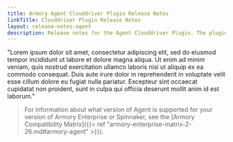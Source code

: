 ```yaml
---
title: Armory Agent Clouddriver Plugin Release Notes
linkTitle: Clouddriver Plugin Release Notes
layout: release-notes-agent
description: Release notes for the Agent Clouddriver Plugin. The plugin is for your Armory Enterprise or Spinnaker instance and communicates with the Agent service. 
---
```


"Lorem ipsum dolor sit amet, consectetur adipiscing elit, sed do eiusmod tempor incididunt ut labore et dolore magna aliqua. Ut enim ad minim veniam, quis nostrud exercitation ullamco laboris nisi ut aliquip ex ea commodo consequat. Duis aute irure dolor in reprehenderit in voluptate velit esse cillum dolore eu fugiat nulla pariatur. Excepteur sint occaecat cupidatat non proident, sunt in culpa qui officia deserunt mollit anim id est laborum."

> For information about what version of Agent is supported for your version of Armory Enterprise or Spinnaker, see the [Armory Compatibility Matrix]({{< ref "armory-enterprise-matrix-2-26.md#armory-agent" >}}).